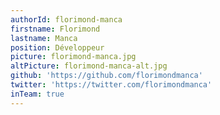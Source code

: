 ```yaml
---
authorId: florimond-manca
firstname: Florimond
lastname: Manca
position: Développeur
picture: florimond-manca.jpg
altPicture: florimond-manca-alt.jpg
github: 'https://github.com/florimondmanca'
twitter: 'https://twitter.com/florimondmanca'
inTeam: true
---
```

